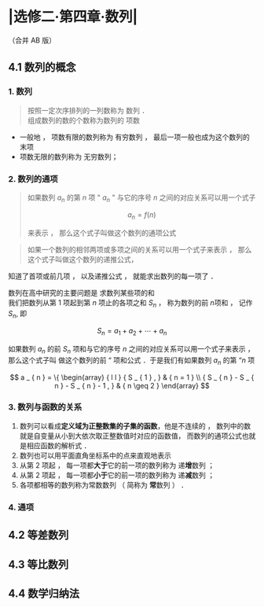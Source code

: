 # |选修二·第四章·数列|

（合并 AB 版）

## 4.1 数列的概念

### 1. 数列

> 按照一定次序排列的一列数称为 数列 ．  
> 组成数列的数的个数称为数列的 项数

- 一般地 ， 项数有限的数列称为 有穷数列 ， 最后一项一般也成为这个数列的 末项
- 项数无限的数列称为 无穷数列；

### 2. 数列的通项

> 如果数列 ${ a_n}$ 的第 $n$ 项 " $a_n$ " 与它的序号 $n$ 之间的对应关系可以用一个式子
>
> $$
> a_n=f(n)
> $$
>
> 来表示 ， 那么这个式子叫做这个数列的通项公式

> 如果一个数列的相邻两项或多项之间的关系可以用一个式子来表示 ， 那么这个式子叫做这个数列的递推公式，

知道了首项或前几项 ， 以及递推公式 ， 就能求出数列的每一项了 ．

数列在高中研究的主要问题是 求数列某些项的和  
我们把数列从第 $1$ 项起到第 $n$ 项止的各项之和 $S_n$ ， 称为数列的前 $n$项和 ， 记作 $S_n$, 即

$$
S _ { n } = a _ { 1 } + a _ { 2 } + \cdots + a _ { n }
$$

如果数列 ${a_n}$ 的前 $S_n$ 项和与它的序号 $n$ 之间的对应关系可以用一个式子来表示 ， 那么这个式子叫
做这个数列的前 “ 项和公式 ．于是我们有如果数列 ${ a_n}$ 的第 “$n$ 项

$$
a _ { n } = \{ \begin{array}  { l l  }  { S _ { 1 } , } & { n = 1 } \\ { S _ { n } - S _ { n } - S _ { n } - 1 , } & { n \geq 2 } \end{array}
$$

### 3. 数列与函数的关系

1. 数列可以看成**定义域为正整数集的子集的函数**，他是不连续的 ， 数列中的数就是自变量从小到大依次取正整数值时对应的函数值， 而数列的通项公式也就是相应函数的解析式 ． 
2. 数列也可以用平面直角坐标系中的点来直观地表示
3. 从第 2 项起 ， 每一项都**大于**它的前一项的数列称为 递**增**数列 ； 
4. 从第 2 项起 ， 每一项都**小于**它的前一项的数列称为 递**减**数列 ；
5.  各项都相等的数列称为常数数列 （ 简称为 **常**数列  ） ．

### 4. 通项

## 4.2 等差数列

## 4.3 等比数列

## 4.4 数学归纳法
